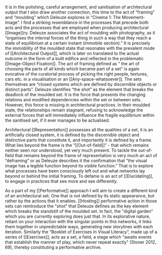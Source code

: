 It is in the polishing, careful arrangement, and sanitisation of architectural output that I also draw another connection, this time to the act of “framing” and “moulding” which Deleuze explores in “Cinema 1: The Movement-Image”. I find a striking resemblance in the processes that precede both acts and the processes that are employed when producing architectural [[Image]]ry. Deleuze associates the act of moulding with photography, as it “organises the internal forces of the thing in such a way that they reach a state of equilibrium at a certain instant (immobile section).” It is precisely the immobility of the moulded state that resonates with the prevalent mode of [[Architectural Output]], which is later on translated to the actual outcome in the form of a built edifice and reflected in the problematic [[Image-Object Fixation]]. The act of framing defined as “ the art of choosing the parts of all kinds which became part of a set” is again evocative of the curatorial process of picking the right people, textures, cars etc. in a visualisation or an [[Any-space-whatsoever]]. The sets themselves are “closed systems which are defined by discernible objects or distinct parts”. Deleuze identifies “the shot” as the element that breaks the deadlock of the moulded set. It is the force that presents the changing relations and modified dependencies within the set or between sets. However, this force is missing in architectural practices. In their moulded state, the relationships remain stagnant, refusing to acknowledge the external forces that will immediately influence the fragile equilibrium within the sanitised set, if it ever manages to be actualised. 

Architectural [[Representation]] possesses all the qualities of a set, it is an artificially closed system, it is defined by the discernible object and distinctive parts that constitute it, and importantly it is defined by a frame. What lies beyond the frame is the “[[Out-of-field]]” - that which remains neither seen nor understood, yet very much present. To tackle the out-of-field that remains beyond the frame of representation is very much an act of “deframing” or as Deleuze describes it the confirmation that “the visual image has a legible function beyond its visible function.” That is to explore what processes have been consciously left out and what networks lay beyond or behind the initial framing. To defame is an act of [[Elucidating]], to engage in practices that see more and see differently. 

As a part of my [[Performative]] approach I will aim to create a different kind of an architectural set. One that is not defined by its static appearance, but rather by the actions that it enables.  [[Hosting]] performative action in those sets can reintroduce the "shot" that Deleuze defines as the key element which breaks the standstill of the moulded set. In fact, the "digital garden" which you are currently exploring does just that. In its explorative nature, reliant on your interaction with the singular points in this networks, it links them together in unpredictable ways, generating new storylines with each iteration. Similarly the “Booklet of Exercises in Visual Literacy”, made up of a series of [[Exercises]],  acts as a set, a field, a stage which "awaits events that establish the manner of play, which never repeat exactly" (Stoner 2012, 69), thereby constituting a performative archive.

